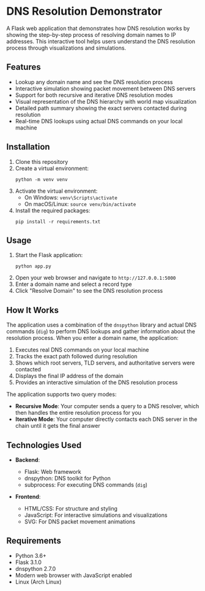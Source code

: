 # DNS Resolution Demonstrator

A Flask web application that demonstrates how DNS resolution works by showing the step-by-step process of resolving domain names to IP addresses. This interactive tool helps users understand the DNS resolution process through visualizations and simulations.

## Features

- Lookup any domain name and see the DNS resolution process
- Interactive simulation showing packet movement between DNS servers
- Support for both recursive and iterative DNS resolution modes
- Visual representation of the DNS hierarchy with world map visualization
- Detailed path summary showing the exact servers contacted during resolution
- Real-time DNS lookups using actual DNS commands on your local machine

## Installation

1. Clone this repository
2. Create a virtual environment:
   ```
   python -m venv venv
   ```
3. Activate the virtual environment:
   - On Windows: `venv\Scripts\activate`
   - On macOS/Linux: `source venv/bin/activate`
4. Install the required packages:
   ```
   pip install -r requirements.txt
   ```

## Usage

1. Start the Flask application:
   ```
   python app.py
   ```
2. Open your web browser and navigate to `http://127.0.0.1:5000`
3. Enter a domain name and select a record type
4. Click "Resolve Domain" to see the DNS resolution process

## How It Works

The application uses a combination of the `dnspython` library and actual DNS commands (`dig`) to perform DNS lookups and gather information about the resolution process. When you enter a domain name, the application:

1. Executes real DNS commands on your local machine
2. Tracks the exact path followed during resolution
3. Shows which root servers, TLD servers, and authoritative servers were contacted
4. Displays the final IP address of the domain
5. Provides an interactive simulation of the DNS resolution process

The application supports two query modes:

- **Recursive Mode**: Your computer sends a query to a DNS resolver, which then handles the entire resolution process for you
- **Iterative Mode**: Your computer directly contacts each DNS server in the chain until it gets the final answer

## Technologies Used

- **Backend**:
  - Flask: Web framework
  - dnspython: DNS toolkit for Python
  - subprocess: For executing DNS commands (`dig`)

- **Frontend**:
  - HTML/CSS: For structure and styling
  - JavaScript: For interactive simulations and visualizations
  - SVG: For DNS packet movement animations

## Requirements

- Python 3.6+
- Flask 3.1.0
- dnspython 2.7.0
- Modern web browser with JavaScript enabled
- Linux (Arch Linux)